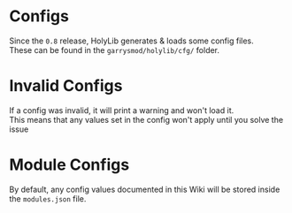 <title>Configs</title>

# Configs
Since the `0.8` release, HolyLib generates & loads some config files.<br>
These can be found in the `garrysmod/holylib/cfg/` folder.<br>

# Invalid Configs
If a config was invalid, it will print a warning and won't load it.<br>
This means that any values set in the config won't apply until you solve the issue<br>

# Module Configs
By default, any config values documented in this Wiki will be stored inside the `modules.json` file.<br>